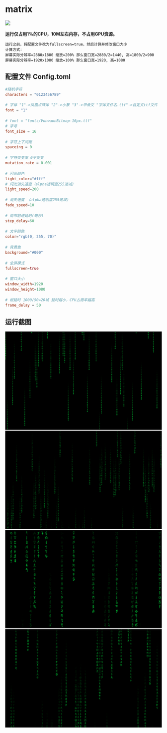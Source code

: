 # matrix

[![](https://img.shields.io/badge/latest-1.0.0-red.svg)](https://github.com/planet0104/matrix/releases)

**运行仅占用1%的CPU，10M左右内存，不占用GPU资源。**

```text
运行之前，将配置文件改为fullscreen=true，然后计算并修改窗口大小
计算方式:
屏幕实际分辨率=2880x1800 缩放=200% 那么窗口宽=2880/2=1440, 高=1800/2=900
屏幕实际分辨率=1920x1080 缩放=100% 那么窗口宽=1920, 高=1080
```

## 配置文件 Config.toml
```toml
#随机字符
characters = "0123456789"

# 字体 "1"->凤凰点阵体 "2"->小篆 "3"->甲骨文 "字体文件名.ttf"->自定义ttf文件
font = "1"

# font = "fonts/VonwaonBitmap-16px.ttf"
# 字号
font_size = 16

# 字符上下间距
spaceing = 0

# 字符突变率 0不突变
mutation_rate = 0.001

# 闪光颜色
light_color="#fff"
# 闪光消失速度（alpha透明度255递减)
light_speed=200

# 消失速度 （alpha透明度255递减)
fade_speed=10

# 雨帘前进延时(毫秒)
step_delay=60

# 文字颜色
color="rgb(0, 255, 70)"

# 背景色
background="#000"

# 全屏模式
fullscreen=true

# 窗口大小
window_width=1920
window_height=1080

# 帧延时 1000/50=20帧 延时越小，CPU占用率越高
frame_delay = 50
```

## 运行截图

<img src="images/01.png" />

<img src="images/02.png" />

<img src="images/03.png" />

<img src="images/04.png" />